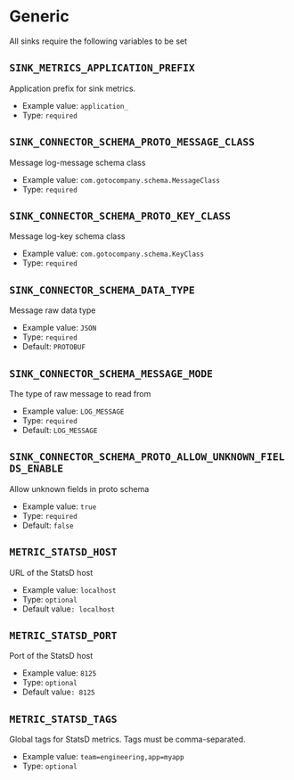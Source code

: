 # Generic

All sinks require the following variables to be set

## `SINK_METRICS_APPLICATION_PREFIX`

Application prefix for sink metrics.

* Example value: `application_`
* Type: `required`

## `SINK_CONNECTOR_SCHEMA_PROTO_MESSAGE_CLASS`

Message log-message schema class

* Example value: `com.gotocompany.schema.MessageClass`
* Type: `required`

## `SINK_CONNECTOR_SCHEMA_PROTO_KEY_CLASS`

Message log-key schema class

* Example value: `com.gotocompany.schema.KeyClass`
* Type: `required`

## `SINK_CONNECTOR_SCHEMA_DATA_TYPE`

Message raw data type

* Example value: `JSON`
* Type: `required`
* Default: `PROTOBUF`

## `SINK_CONNECTOR_SCHEMA_MESSAGE_MODE`

The type of raw message to read from

* Example value: `LOG_MESSAGE`
* Type: `required`
* Default: `LOG_MESSAGE`

## `SINK_CONNECTOR_SCHEMA_PROTO_ALLOW_UNKNOWN_FIELDS_ENABLE`

Allow unknown fields in proto schema

* Example value: `true`
* Type: `required`
* Default: `false`

## `METRIC_STATSD_HOST`

URL of the StatsD host

* Example value: `localhost`
* Type: `optional`
* Default value`: localhost`

## `METRIC_STATSD_PORT`

Port of the StatsD host

* Example value: `8125`
* Type: `optional`
* Default value`: 8125`

## `METRIC_STATSD_TAGS`

Global tags for StatsD metrics. Tags must be comma-separated.

* Example value: `team=engineering,app=myapp`
* Type: `optional`